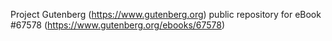 Project Gutenberg (https://www.gutenberg.org) public repository for
eBook #67578 (https://www.gutenberg.org/ebooks/67578)
